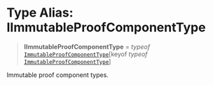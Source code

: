 # Type Alias: IImmutableProofComponentType

> **IImmutableProofComponentType** = *typeof* [`ImmutableProofComponentType`](../variables/ImmutableProofComponentType.md)\[keyof *typeof* [`ImmutableProofComponentType`](../variables/ImmutableProofComponentType.md)\]

Immutable proof component types.
